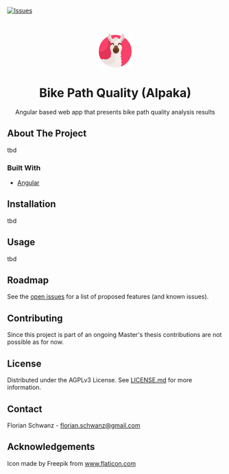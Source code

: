 [![Issues](https://img.shields.io/github/issues/florianschwanz/fom-big-data-bike-path-quality-frontend)](https://github.com/florianschwanz/fom-big-data-bike-path-quality-frontend/issues)

<br />
<p align="center">
  <a href="https://github.com/florianschwanz/fom-big-data-bike-path-quality-frontend">
    <img src="./logo.png" alt="Logo" width="80" height="80">
  </a>

  <h1 align="center">Bike Path Quality (Alpaka)</h1>

  <p align="center">
    Angular based web app that presents bike path quality analysis results 
  </p>
</p>

## About The Project

tbd

### Built With

* [Angular](https://angular.io/)

## Installation

tbd

## Usage

tbd

## Roadmap

See the [open issues](https://github.com/florianschwanz/fom-big-data-bike-path-quality-frontend/issues) for a list of proposed features (and
 known issues).

## Contributing

Since this project is part of an ongoing Master's thesis contributions are not possible as for now.

## License

Distributed under the AGPLv3 License. See [LICENSE.md](./LICENSE.md) for more information.

## Contact

Florian Schwanz - florian.schwanz@gmail.com

## Acknowledgements

Icon made by Freepik from www.flaticon.com
